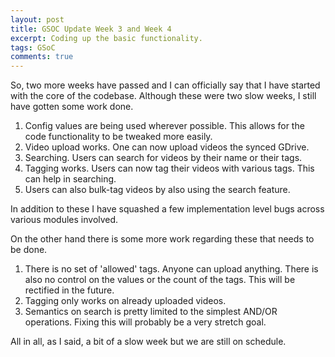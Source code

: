 ```yaml
---
layout: post
title: GSOC Update Week 3 and Week 4
excerpt: Coding up the basic functionality.
tags: GSoC
comments: true
---
```


So, two more weeks have passed and I can officially say that I have started with the core of the codebase.
Although these were two slow weeks, I still have gotten some work done.

1. Config values are being used wherever possible. This allows for the code functionality to be tweaked more easily.
1. Video upload works. One can now upload videos the synced GDrive.
1. Searching. Users can search for videos by their name or their tags.
1. Tagging works. Users can now tag their videos with various tags. This can help in searching.
1. Users can also bulk-tag videos by also using the search feature.

In addition to these I have squashed a few implementation level bugs across various modules involved.

On the other hand there is some more work regarding these that needs to be done.
1. There is no set of 'allowed' tags. Anyone can upload anything. There is also no control on 
the values or the count of the tags. This will be rectified in the future.
1. Tagging only works on already uploaded videos. 
1. Semantics on search is pretty limited to the simplest AND/OR operations. Fixing this will probably be a 
very stretch goal.

All in all, as I said, a bit of a slow week but we are still on schedule.
